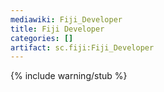 ```yaml
---
mediawiki: Fiji_Developer
title: Fiji Developer
categories: []
artifact: sc.fiji:Fiji_Developer
---
```


{% include warning/stub %}



